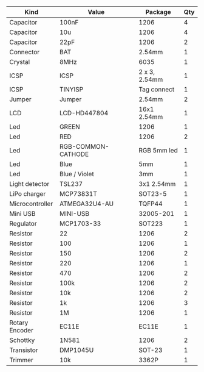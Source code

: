 | Kind            |  Value         |  Package  |  Qty  |
| ----------------|----------------|-----------|-------  |
| Capacitor       |  100nF         |  1206     |  4  |
| Capacitor       |  10u           |  1206     |  4  |
| Capacitor       |  22pF          |  1206     |  2  |
| Connector       |  BAT           |  2.54mm   |  1  |
| Crystal         |  8MHz          |  6035     |  1  |
| ICSP            |  ICSP          |  2 x 3, 2.54mm  |  1  |
| ICSP            |  TINYISP       |  Tag connect  |  1  |
| Jumper          |  Jumper        |  2.54mm   |  2  |
| LCD             |  LCD-HD447804  |  16x1 2.54mm  |  1  |
| Led             |  GREEN         |  1206     |  1  |
| Led             |  RED           |  1206     |  2  |
| Led             |  RGB-COMMON-CATHODE  |  RGB 5mm led  |  1  |
| Led             |  Blue          |  5mm      |  1  |
| Led             |  Blue / Violet |  3mm      |  1  |
| Light detector  |  TSL237        |  3x1 2.54mm  |  1  |
| LiPo charger    |  MCP73831T     |  SOT23-5  |  1  |
| Microcontroller |  ATMEGA32U4-AU |  TQFP44  |  1  |
| Mini USB        |  MINI-USB      |  32005-201  |  1  |
| Regulator       |  MCP1703-33    |  SOT223  |  1  |
| Resistor        |  22            |  1206  |  2  |
| Resistor        |  100           |  1206  |  1  |
| Resistor        |  150           |  1206  |  2  |
| Resistor        |  220           |  1206  |  1  |
| Resistor        |  470           |  1206  |  2  |
| Resistor        |  100k          |  1206  |  2  |
| Resistor        |  10k           |  1206  |  2  |
| Resistor        |  1k            |  1206  |  3  |
| Resistor        |  1M            |  1206  |  1  |
| Rotary Encoder  |  EC11E         |  EC11E    |  1  |
| Schottky        |  1N581         |  1206  |  2  |
| Transistor      |  DMP1045U      |  SOT-23  |  1  |
| Trimmer         |  10k           |  3362P  |  1  |
